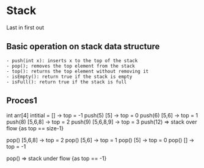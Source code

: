 # Stack
Last in first out

## Basic operation on stack data structure 
    - push(int x): inserts x to the top of the stack 
    - pop(); removes the top element from the stack 
    - top(): returns the top element without removing it
    - isEmpty(): return true if the stack is empty
    - isFull(): return true if the stack is full

## Proces1
int arr[4]
intitial = [] -> top = -1
push(5) [5] -> top = 0
push(6) [5,6] -> top = 1
push(8) [5,6,8] -> top = 2
push(9) [5,6,8,9] -> top = 3
push(12) => stack over flow {as top == size-1} 


pop() [5,6,8] -> top = 2
pop() [5,6] -> top = 1
pop() [5] -> top = 0
pop() [] -> top = -1

pop() => stack under flow {as top == -1}
